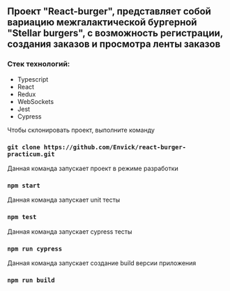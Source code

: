 
<h2>Проект "React-burger", представляет собой вариацию межгалактической бургерной "Stellar burgers",
с возможность регистрации, создания заказов и просмотра ленты заказов</h2>

<h3>Стек технологий:</h3>
<ul>
    <li>
        Typescript
    </li>
    <li>
        React
    </li>
    <li>
        Redux
    </li>
    <li>
        WebSockets
    </li>
    <li>
        Jest
    </li>
    <li>
        Cypress
    </li>
</ul>

Чтобы склонировать проект, выполните команду 

### `git clone https://github.com/Envick/react-burger-practicum.git`

Данная команда запускает проект в режиме разработки

### `npm start`

Данная команда запускает unit тесты

### `npm test`

Данная команда запускает cypress тесты

### `npm run cypress`

Данная команда запускает создание build версии приложения 

### `npm run build`
